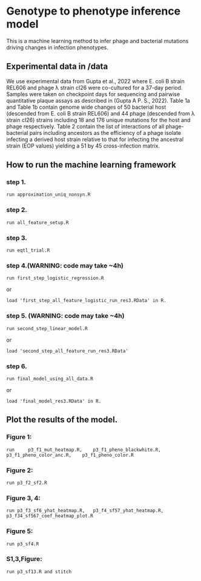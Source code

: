 # Genotype to phenotype inference model
This is a machine learning method to infer phage and bacterial mutations driving changes in infection phenotypes.

## Experimental data in /data
We use experimental data from Gupta et al., 2022 where E. coli B strain REL606 and phage λ strain cI26 were co-cultured for a 37-day period. Samples were taken on checkpoint days for sequencing and pairwise quantitative plaque assays as described in (Gupta A P. S., 2022). Table 1a and Table 1b contain genome wide changes of 50 bacterial host (descended from E. coli B strain REL606) and 44 phage (descended from λ strain cI26) strains including 18 and 176 unique mutations for the host and phage respectively. Table 2 contain the list of interactions of all phage-bacterial pairs including ancestors as the efficiency of a phage isolate infecting a derived host strain relative to that for infecting the ancestral strain (EOP values) yielding a 51 by 45 cross-infection matrix. 

## How to run the machine learning framework
### step 1. 
```
run approximation_uniq_nonsyn.R
```
### step 2. 
```
run all_feature_setup.R
```
### step 3.
```
run eqtl_trial.R
```
### step 4.(WARNING: code may take ~4h)
```
run first_step_logistic_regression.R
```
or 
```
load 'first_step_all_feature_logistic_run_res3.RData' in R. 
```
### step 5. (WARNING: code may take ~4h)
```
run second_step_linear_model.R
```
or
```
load 'second_step_all_feature_run_res3.RData'  
```
### step 6.
```
run final_model_using_all_data.R
```
or
```
load 'final_model_res3.RData' in R.
```
## Plot the results of the model.
### Figure 1: 
```
run 	p3_f1_mut_heatmap.R, 	p3_f1_pheno_blackwhite.R, 	p3_f1_pheno_color_anc.R, 	p3_f1_pheno_color.R 
```
### Figure 2:
```
run p3_f2_sf2.R 
```
### Figure 3, 4: 
```
run	p3_f3_sf6_yhat_heatmap.R, 	p3_f4_sf57_yhat_heatmap.R, p3_f34_sf567_coef_heatmap_plot.R
```
### Figure 5:
```
run p3_sf4.R
```
### S1,3,Figure:
```
run p3_sf13.R and stitch
```
